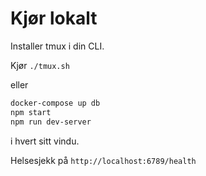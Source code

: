# Kjør lokalt

Installer tmux i din CLI.

Kjør `./tmux.sh`

eller

```bash
docker-compose up db
npm start
npm run dev-server
```

i hvert sitt vindu.

Helsesjekk på `http://localhost:6789/health`
